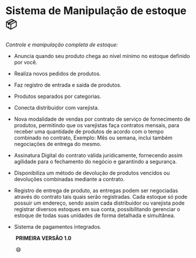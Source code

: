# Sistema de Manipulação de estoque :package:

_Controle e manipulação completa de estoque:_

-  Anuncia quando seu produto chega ao nível mínimo no estoque definido por você.

- Realiza novos pedidos de produtos.

- Faz registro de entrada e saída de produtos.

- Produtos separados por categorias. 

- Conecta distribuidor com varejista.

- Nova modalidade de vendas por contrato de serviço de fornecimento de produtos, permitindo que os varejistas faça contratos mensais, para receber uma quantidade de produtos de acordo com o tempo combinado no contrato, Exemplo: Mês ou semana, inclui também negociações de entrega do mesmo.

- Assinatura Digital do contrato válida juridicamente, fornecendo assim agilidade para o fechamento do negócio e garantindo a segurança.

- Disponibiliza um método de devolução de produtos vencidos ou devoluções combinadas mediante a contrato. 

- Registro de entrega de produto, as entregas podem ser negociadas através do contrato tais quais serão registradas. Cada estoque só pode possuir um endereço, sendo assim cada distribuidor ou varejista pode registrar diversos estoques em sua conta, possibilitando gerenciar o estoque de todas suas unidades de forma detalhada e simultânea. 

- Sistema de pagamentos integrados. 

  ​																							**PRIMEIRA VERSÃO 1.0**  

  ​																							:smile:   

